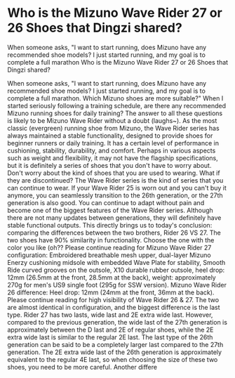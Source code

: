 #  Who is the Mizuno Wave Rider 27 or 26 Shoes that Dingzi shared?

When someone asks, "I want to start running, does Mizuno have any recommended shoe models? I just started running, and my goal is to complete a full marathon 
  Who is the Mizuno Wave Rider 27 or 26 Shoes that Dingzi shared?

When someone asks, "I want to start running, does Mizuno have any recommended shoe models? I just started running, and my goal is to complete a full marathon. Which Mizuno shoes are more suitable?" When I started seriously following a training schedule, are there any recommended Mizuno running shoes for daily training? The answer to all these questions is likely to be Mizuno Wave Rider without a doubt (laughs~). As the most classic (evergreen) running shoe from Mizuno, the Wave Rider series has always maintained a stable functionality, designed to provide shoes for beginner runners or daily training. It has a certain level of performance in cushioning, stability, durability, and comfort. Perhaps in various aspects such as weight and flexibility, it may not have the flagship specifications, but it is definitely a series of shoes that you don't have to worry about. Don't worry about the kind of shoes that you are used to wearing. What if they are discontinued? The Wave Rider series is the kind of series that you can continue to wear. If your Wave Rider 25 is worn out and you can't buy it anymore, you can seamlessly transition to the 26th generation, or the 27th generation is also good. You can continue to adapt without pain and become one of the biggest features of the Wave Rider series. Although there are not many updates between generations, they will definitely have stable functional outputs. This directly brings us to today's conclusion: comparing the differences between the two brothers, Rider 26 VS 27. The two shoes have 90% similarity in functionality. Choose the one with the color you like (oh?? Please continue reading for Mizuno Wave Rider 27 configuration: Embroidered breathable mesh upper, dual-layer Mizuno Enerzy cushioning midsole with embedded Wave Plate for stability, Smooth Ride curved grooves on the outsole, X10 durable rubber outsole, heel drop: 12mm (26.5mm at the front, 28.5mm at the back), weight: approximately 270g for men's US9 single foot (295g for SSW version). Mizuno Wave Rider 26 difference: Heel drop: 12mm (24mm at the front, 36mm at the back). Please continue reading for high visibility of Wave Rider 26 & 27. The two are almost identical in configuration, and the biggest difference is the last type. Rider 27 has two lasts, wide last and 2E extra wide last. However, compared to the previous generation, the wide last of the 27th generation is approximately between the D last and 2E of regular shoes, while the 2E extra wide last is similar to the regular 2E last. The last type of the 26th generation can be said to be a completely larger last compared to the 27th generation. The 2E extra wide last of the 26th generation is approximately equivalent to the regular 4E last, so when choosing the size of these two shoes, you need to be more careful. Another differe